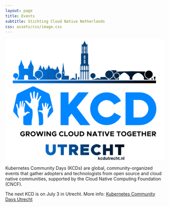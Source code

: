 ```yaml
---
layout: page
title: Events
subtitle: Stichting Cloud Native Netherlands
css: assets/css/image.css
---
```

![kcd-utrecht-logo](assets/img/kcd-utrecht-logo.png)

Kubernetes Community Days (KCDs) are global, community-organized events that gather adopters and technologists from open source and cloud native communities, supported by the Cloud Native Computing Foundation (CNCF). 

The next KCD is on July 3 in Utrecht.
More info: [Kubernetes Community Days Utrecht](https://kcdutrecht.nl/)
